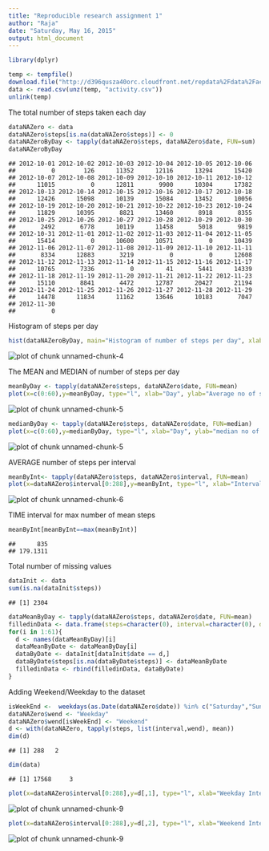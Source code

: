 ```yaml
---
title: "Reproducible research assignment 1"
author: "Raja"
date: "Saturday, May 16, 2015"
output: html_document
---
```


```r
library(dplyr)
```


```r
temp <- tempfile()
download.file("http://d396qusza40orc.cloudfront.net/repdata%2Fdata%2Factivity.zip", temp)
data <- read.csv(unz(temp, "activity.csv"))
unlink(temp)
```

The total number of steps taken each day

```r
dataNAZero <- data
dataNAZero$steps[is.na(dataNAZero$steps)] <- 0
dataNAZeroByDay <- tapply(dataNAZero$steps, dataNAZero$date, FUN=sum)
dataNAZeroByDay
```

```
## 2012-10-01 2012-10-02 2012-10-03 2012-10-04 2012-10-05 2012-10-06 
##          0        126      11352      12116      13294      15420 
## 2012-10-07 2012-10-08 2012-10-09 2012-10-10 2012-10-11 2012-10-12 
##      11015          0      12811       9900      10304      17382 
## 2012-10-13 2012-10-14 2012-10-15 2012-10-16 2012-10-17 2012-10-18 
##      12426      15098      10139      15084      13452      10056 
## 2012-10-19 2012-10-20 2012-10-21 2012-10-22 2012-10-23 2012-10-24 
##      11829      10395       8821      13460       8918       8355 
## 2012-10-25 2012-10-26 2012-10-27 2012-10-28 2012-10-29 2012-10-30 
##       2492       6778      10119      11458       5018       9819 
## 2012-10-31 2012-11-01 2012-11-02 2012-11-03 2012-11-04 2012-11-05 
##      15414          0      10600      10571          0      10439 
## 2012-11-06 2012-11-07 2012-11-08 2012-11-09 2012-11-10 2012-11-11 
##       8334      12883       3219          0          0      12608 
## 2012-11-12 2012-11-13 2012-11-14 2012-11-15 2012-11-16 2012-11-17 
##      10765       7336          0         41       5441      14339 
## 2012-11-18 2012-11-19 2012-11-20 2012-11-21 2012-11-22 2012-11-23 
##      15110       8841       4472      12787      20427      21194 
## 2012-11-24 2012-11-25 2012-11-26 2012-11-27 2012-11-28 2012-11-29 
##      14478      11834      11162      13646      10183       7047 
## 2012-11-30 
##          0
```

Histogram of steps per day

```r
hist(dataNAZeroByDay, main="Histogram of number of steps per day", xlab="No of steps", ylab="Frequency")
```

![plot of chunk unnamed-chunk-4](instructions_fig/sample_panelplot.png) 


The MEAN and MEDIAN of number of steps per day

```r
meanByDay <- tapply(dataNAZero$steps, dataNAZero$date, FUN=mean)
plot(x=c(0:60),y=meanByDay, type="l", xlab="Day", ylab="Average no of steps")
```

![plot of chunk unnamed-chunk-5](instructions_fig/unnamed-chunk-5-1.png) 

```r
medianByDay <- tapply(dataNAZero$steps, dataNAZero$date, FUN=median)
plot(x=c(0:60),y=medianByDay, type="l", xlab="Day", ylab="median no of steps")
```

![plot of chunk unnamed-chunk-5](instructions_fig/unnamed-chunk-5-2.png) 


AVERAGE number of steps per interval

```r
meanByInt<- tapply(dataNAZero$steps, dataNAZero$interval, FUN=mean)
plot(x=dataNAZero$interval[0:288],y=meanByInt, type="l", xlab="Interval", ylab="Average no of steps")
```

![plot of chunk unnamed-chunk-6](instructions_fig/unnamed-chunk-6-1.png) 

TIME interval for max number of mean steps

```r
meanByInt[meanByInt==max(meanByInt)]
```

```
##      835 
## 179.1311
```
Total number of missing values


```r
dataInit <- data
sum(is.na(dataInit$steps))
```

```
## [1] 2304
```

```r
dataMeanByDay <- tapply(dataNAZero$steps, dataNAZero$date, FUN=mean)
filledinData <- data.frame(steps=character(0), interval=character(0), date=character(0))
for(i in 1:61){
  d <- names(dataMeanByDay)[i]
  dataMeanByDate <- dataMeanByDay[i]
  dataByDate <- dataInit[dataInit$date == d,]
  dataByDate$steps[is.na(dataByDate$steps)] <- dataMeanByDate
  filledinData <- rbind(filledinData, dataByDate)
}
```

Adding Weekend/Weekday to the dataset

```r
isWeekEnd <-  weekdays(as.Date(dataNAZero$date)) %in% c("Saturday","Sunday") 
dataNAZero$wend <- "Weekday"
dataNAZero$wend[isWeekEnd] <- "Weekend"
d <- with(dataNAZero, tapply(steps, list(interval,wend), mean))
dim(d)
```

```
## [1] 288   2
```

```r
dim(data)
```

```
## [1] 17568     3
```

```r
plot(x=dataNAZero$interval[0:288],y=d[,1], type="l", xlab="Weekday Interval", ylab="Average no of steps")
```

![plot of chunk unnamed-chunk-9](instructions_fig/unnamed-chunk-9-1.png) 

```r
plot(x=dataNAZero$interval[0:288],y=d[,2], type="l", xlab="Weekend Interval", ylab="Average no of steps")
```

![plot of chunk unnamed-chunk-9](instructions_fig/unnamed-chunk-9-2.png) 
